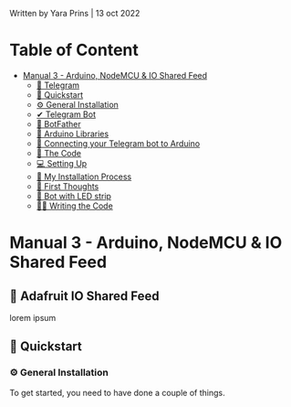 Written by Yara Prins | 13 oct 2022

# Table of Content

* [Manual 3 - Arduino, NodeMCU & IO Shared Feed]()
  * [📱 Telegram]()
  * [📔 Quickstart]()
  * [⚙ General Installation]()
  * [✔ Telegram Bot]()
  * [🤖 BotFather]()
  * [🏫 Arduino Libraries]()
  * [🔌 Connecting your Telegram bot to Arduino]()
  * [💾 The Code]()
  * [💻 Setting Up]()
  * [🙋 My Installation Process]()
  * [💭 First Thoughts]()
  * [🔌 Bot with LED strip]()
  * [👨‍💻 Writing the Code]()

# Manual 3 - Arduino, NodeMCU & IO Shared Feed

## 📱 Adafruit IO Shared Feed
lorem ipsum

## 📔 Quickstart

### ⚙ General Installation
To get started, you need to have done a couple of things.
